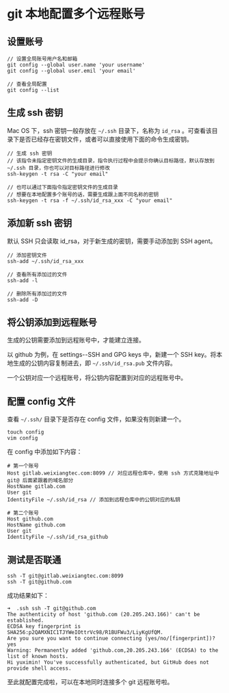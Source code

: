 # git 本地配置多个远程账号

## 设置账号

```shell
// 设置全局账号用户名和邮箱
git config --global user.name 'your username'
git config --global user.emil 'your email'

// 查看全局配置
git config --list
```

## 生成 ssh 密钥

Mac OS 下，ssh 密钥一般存放在 `~/.ssh` 目录下，名称为 `id_rsa` 。可查看该目录下是否已经存在密钥文件，或者可以直接使用下面的命令生成密钥。

```shell
// 生成 ssh 密钥
// 该指令未指定密钥文件的生成目录，指令执行过程中会提示你确认目标路径，默认存放到 ~/.ssh 目录，你也可以对目标路径进行修改
ssh-keygen -t rsa -C "your email"

// 也可以通过下面指令指定密钥文件的生成目录
// 想要在本地配置多个账号的话，需要生成跟上面不同名称的密钥
ssh-keygen -t rsa -f ~/.ssh/id_rsa_xxx -C "your email"
```

## 添加新 ssh 密钥

默认 SSH 只会读取 id_rsa，对于新生成的密钥，需要手动添加到 SSH agent。

```shell
// 添加密钥文件
ssh-add ~/.ssh/id_rsa_xxx

// 查看所有添加过的文件
ssh-add -l

// 删除所有添加过的文件
ssh-add -D
```

## 将公钥添加到远程账号

生成的公钥需要添加到远程账号中，才能建立连接。

以 github 为例，在 settings--SSH and GPG keys 中，新建一个 SSH key。将本地生成的公钥内容复制进去，即 `~/.ssh/id_rsa.pub` 文件内容。

一个公钥对应一个远程账号，将公钥内容配置到对应的远程账号中。

## 配置 config 文件

查看 `~/.ssh/` 目录下是否存在 config 文件，如果没有则新建一个。

```shell
touch config
vim config
```

在 config 中添加如下内容：

```
# 第一个账号
Host gitlab.weixiangtec.com:8099 // 对应远程仓库中，使用 ssh 方式克隆地址中 git@ 后面紧跟着的域名部分
HostName gitlab.com
User git
IdentityFile ~/.ssh/id_rsa // 添加到远程仓库中的公钥对应的私钥

# 第二个账号
Host github.com
HostName github.com
User git
IdentityFile ~/.ssh/id_rsa_github
```

## 测试是否联通

```shell
ssh -T git@gitlab.weixiangtec.com:8099
ssh -T git@github.com
```

成功结果如下：

```shell
➜  .ssh ssh -T git@github.com
The authenticity of host 'github.com (20.205.243.166)' can't be established.
ECDSA key fingerprint is SHA256:p2QAMXNIC1TJYWeIOttrVc98/R1BUFWu3/LiyKgUfQM.
Are you sure you want to continue connecting (yes/no/[fingerprint])? yes
Warning: Permanently added 'github.com,20.205.243.166' (ECDSA) to the list of known hosts.
Hi yuximin! You've successfully authenticated, but GitHub does not provide shell access.
```

至此就配置完成啦，可以在本地同时连接多个 git 远程账号啦。
